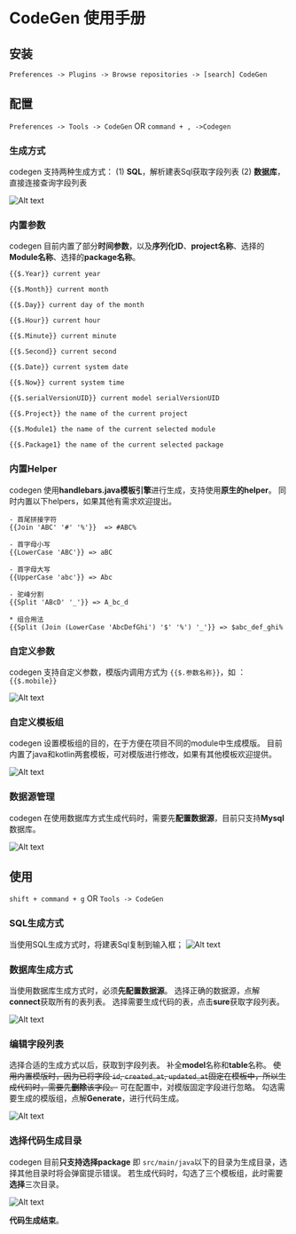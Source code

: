 # CodeGen 使用手册

## 安装

`Preferences -> Plugins -> Browse repositories -> [search] CodeGen`

## 配置

`Preferences -> Tools -> CodeGen` OR `command + , ->Codegen` 

### 生成方式

codegen 支持两种生成方式：
(1) **SQL**，解析建表Sql获取字段列表
(2) **数据库**，直接连接查询字段列表

![Alt text](../doc/imagesv0.9/1499451091051.png)

### 内置参数

codegen 目前内置了部分**时间参数**，以及**序列化ID**、**project名称**、选择的**Module名称**、选择的**package名称**。

```
{{$.Year}} current year

{{$.Month}} current month

{{$.Day}} current day of the month

{{$.Hour}} current hour

{{$.Minute}} current minute

{{$.Second}} current second

{{$.Date}} current system date

{{$.Now}} current system time

{{$.serialVersionUID}} current model serialVersionUID

{{$.Project}} the name of the current project

{{$.Module1} the name of the current selected module

{{$.Package1} the name of the current selected package
```

### 内置Helper

codegen 使用**handlebars.java模板引擎**进行生成，支持使用**原生的helper**。
同时内置以下helpers，如果其他有需求欢迎提出。

```
- 首尾拼接字符
{{Join 'ABC' '#' '%'}}  => #ABC%

- 首字母小写
{{LowerCase 'ABC'}} => aBC

- 首字母大写
{{UpperCase 'abc'}} => Abc

- 驼峰分割
{{Split 'ABcD' '_'}} => A_bc_d

* 组合用法
{{Split (Join (LowerCase 'AbcDefGhi') '$' '%') '_'}} => $abc_def_ghi%
```

###  自定义参数

codegen  支持自定义参数，模版内调用方式为  `{{$.参数名称}}`，如 ：`{{$.mobile}}`

![Alt text](../doc/imagesv0.9/1499450351110.png)

### 自定义模板组

codegen 设置模板组的目的，在于方便在项目不同的module中生成模版。
目前内置了java和kotlin两套模板，可对模版进行修改，如果有其他模板欢迎提供。

![Alt text](../doc/imagesv0.9/1499450551765.png)

### 数据源管理

codegen 在使用数据库方式生成代码时，需要先**配置数据源**，目前只支持**Mysql**数据库。

![Alt text](../doc/imagesv0.9/1499450990689.png)

## 使用

`shift + command + g` OR `Tools -> CodeGen`

### SQL生成方式

当使用SQL生成方式时，将建表Sql复制到输入框；
![Alt text](../doc/imagesv0.9/1499451179039.png)

### 数据库生成方式

当使用数据库生成方式时，必须**先配置数据源**。
选择正确的数据源，点解**connect**获取所有的表列表。
选择需要生成代码的表，点击**sure**获取字段列表。

![Alt text](../doc/imagesv0.9/1499451137774.png)

### 编辑字段列表

选择合适的生成方式以后，获取到字段列表。
补全**model**名称和**table**名称。
~~使用内置模版时，因为已将字段 `id`, `created_at`, `updated_at`固定在模板中，所以生成代码时，需要先**删除**该字段。~~
可在配置中，对模版固定字段进行忽略。
勾选需要生成的模版组，点解**Generate**，进行代码生成。

![Alt text](../doc/imagesv0.9/1499451662356.png)

### 选择代码生成目录

codegen 目前**只支持选择package** 即 `src/main/java`以下的目录为生成目录，选择其他目录时将会弹窗提示错误。
若生成代码时，勾选了三个模板组，此时需要**选择**三次目录。

![Alt text](../doc/imagesv0.9/1499452225546.png)

**代码生成结束**。